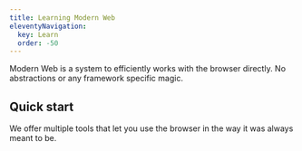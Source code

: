 ```yaml
---
title: Learning Modern Web
eleventyNavigation:
  key: Learn
  order: -50
---
```


Modern Web is a system to efficiently works with the browser directly. No abstractions or any framework specific magic.

## Quick start

We offer multiple tools that let you use the browser in the way it was always meant to be.
